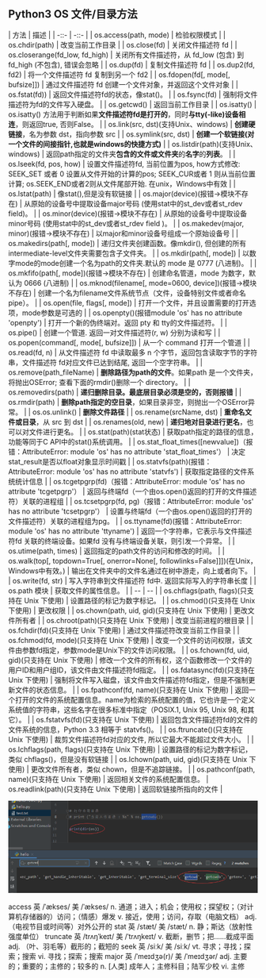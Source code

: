 ## Python3 OS 文件/目录方法

| 方法 | 描述 | 
| -::- | -::- | 
| os.access(path, mode) | 检验权限模式 |
| os.chdir(path) | 改变当前工作目录 |
| os.close(fd) | 关闭文件描述符 fd |
| os.closerange(fd_low, fd_high) | 关闭所有文件描述符，从 fd_low (包含) 到 fd_high (不包含), 错误会忽略 |
| os.dup(fd) | 复制文件描述符 fd |
| os.dup2(fd, fd2) | 将一个文件描述符 fd 复制到另一个 fd2 |
| os.fdopen(fd[, mode[, bufsize]]) | 通过文件描述符 fd 创建一个文件对象，并返回这个文件对象 |
| os.fstat(fd)) | 返回文件描述符fd的状态，像stat()。 |
| os.fsync(fd) | 强制将文件描述符为fd的文件写入硬盘。 |
| os.getcwd() | 返回当前工作目录 |
| os.isatty()  | os.isatty() 方法用于判断如果**文件描述符fd是打开的**，同时**与tty(-like)设备相连**，则返回true, 否则False。 |
| os.link(src, dst)(支持Unix、windows)  | **创建硬链接**，名为参数 dst，指向参数 src |
| os.symlink(src, dst) | **创建一个软链接(对一个文件的间接指针,也就是windows的快捷方式)** |
| os.listdir(path)(支持Unix、windows)  | 返回path指定的文件夹**包含的文件或文件夹**的**名字**的**列表**。 |
| os.lseek(fd, pos, how)  | 设置文件描述符fd, 当前位置为pos, how方式修改: SEEK_SET 或者 0 设置从文件开始的计算的pos; SEEK_CUR或者 1 则从当前位置计算; os.SEEK_END或者2则从文件尾部开始. 在unix，Windows中有效 |
| os.lstat(path)  | 像stat(),但是没有软链接 |
| os.major(device)(报错->模块不存在)  | 从原始的设备号中提取设备major号码 (使用stat中的st_dev或者st_rdev field)。 |
| os.minor(device)(报错->模块不存在)  | 从原始的设备号中提取设备minor号码 (使用stat中的st_dev或者st_rdev field )。 |
| os.makedev(major, minor)(报错->模块不存在)  | 以major和minor设备号组成一个原始设备号 |
| os.makedirs(path[, mode])  | 递归文件夹创建函数。像mkdir(), 但创建的所有intermediate-level文件夹需要包含子文件夹。 |
| os.mkdir(path[, mode])  | 以数字mode的mode创建一个名为path的文件夹.默认的 mode 是 0777 (八进制)。 |
| os.mkfifo(path[, mode])(报错->模块不存在)  | 创建命名管道，mode 为数字，默认为 0666 (八进制) |
| os.mknod(filename[, mode=0600, device])(报错->模块不存在) | 创建一个名为filename文件系统节点（文件，设备特别文件或者命名pipe）。 |
| os.open(file, flags[, mode]) | 打开一个文件，并且设置需要的打开选项，mode参数是可选的 |
| os.openpty()(报错module 'os' has no attribute 'openpty') | 打开一个新的伪终端对。返回 pty 和 tty的文件描述符。 |
| os.pipe() | 创建一个管道. 返回一对文件描述符(r, w) 分别为读和写 |
| os.popen(command[, mode[, bufsize]]) | 从一个 command 打开一个管道 |
| os.read(fd, n) | 从文件描述符 fd 中读取最多 n 个字节，返回包含读取字节的字符串，文件描述符 fd对应文件已达到结尾, 返回一个空字符串。 |
| os.remove(path_fileName) | **删除路径为path的文件**。如果path 是一个文件夹，将抛出OSError; 查看下面的rmdir()删除一个 directory。 |
| os.removedirs(path) | **递归删除目录。最底层目录必须是空的，否则报错** |
| os.rmdir(path) | **删除path指定的空目录**，如果目录非空，则抛出一个OSError异常。 |
| os.os.unlink() | **删除文件路径** |
| os.rename(srcName, dst) | **重命名文件或目录**，从 src 到 dst |
| os.renames(old, new) | **递归地对目录进行更名**，也可以对文件进行更名。 |
| os.stat(path)(stat状态) | 获取path指定的路径的信息，功能等同于C API中的stat()系统调用。 |
| os.stat_float_times([newvalue])（报错：AttributeError: module 'os' has no attribute 'stat_float_times'） | 决定stat_result是否以float对象显示时间戳 |
| os.statvfs(path)(报错：AttributeError: module 'os' has no attribute 'statvfs') | 获取指定路径的文件系统统计信息 |
| os.tcgetpgrp(fd)（报错：AttributeError: module 'os' has no attribute 'tcgetpgrp'） | 返回与终端fd（一个由os.open()返回的打开的文件描述符）关联的进程组 |
| os.tcsetpgrp(fd, pg)（报错：AttributeError: module 'os' has no attribute 'tcsetpgrp'） | 设置与终端fd（一个由os.open()返回的打开的文件描述符）关联的进程组为pg。 |
| os.ttyname(fd)(报错：AttributeError: module 'os' has no attribute 'ttyname') | 返回一个字符串，它表示与文件描述符fd 关联的终端设备。如果fd 没有与终端设备关联，则引发一个异常。 |
| os.utime(path, times) | 返回指定的path文件的访问和修改的时间。 |
| os.walk(top[, topdown=True[, onerror=None[, followlinks=False]]])(在Unix，Windows中有效。) | 输出在文件夹中的文件名通过在树中游走，向上或者向下。 |
| os.write(fd, str) | 写入字符串到文件描述符 fd中. 返回实际写入的字符串长度 |
| os.path 模块 | 获取文件的属性信息。 |
| -- | -- |
| os.chflags(path, flags)(只支持在 Unix 下使用) | 设置路径的标记为数字标记。 |
| os.chmod()(只支持在 Unix 下使用) | 更改权限 |
| os.chown(path, uid, gid)(只支持在 Unix 下使用) | 更改文件所有者 |
| os.chroot(path)(只支持在 Unix 下使用) | 改变当前进程的根目录 |
| os.fchdir(fd)(只支持在 Unix 下使用) | 通过文件描述符改变当前工作目录 |
| os.fchmod(fd, mode)(只支持在 Unix 下使用) | 改变一个文件的访问权限，该文件由参数fd指定，参数mode是Unix下的文件访问权限。 |
| os.fchown(fd, uid, gid)(只支持在 Unix 下使用) | 修改一个文件的所有权，这个函数修改一个文件的用户ID和用户组ID，该文件由文件描述符fd指定。 |
| os.fdatasync(fd)(只支持在 Unix 下使用) | 强制将文件写入磁盘，该文件由文件描述符fd指定，但是不强制更新文件的状态信息。 |
| os.fpathconf(fd, name)(只支持在 Unix 下使用)  | 返回一个打开的文件的系统配置信息。name为检索的系统配置的值，它也许是一个定义系统值的字符串，这些名字在很多标准中指定（POSIX.1, Unix 95, Unix 98, 和其它）。 |
| os.fstatvfs(fd)(只支持在 Unix 下使用)  | 返回包含文件描述符fd的文件的文件系统的信息，Python 3.3 相等于 statvfs()。 |
| os.ftruncate()(只支持在 Unix 下使用)  | 裁剪文件描述符fd对应的文件, 所以它最大不能超过文件大小。 |
| os.lchflags(path, flags)(只支持在 Unix 下使用)  | 设置路径的标记为数字标记，类似 chflags()，但是没有软链接 |
| os.lchown(path, uid, gid)(只支持在 Unix 下使用)  | 更改文件所有者，类似 chown，但是不追踪链接。 |
| os.pathconf(path, name)(只支持在 Unix 下使用) | 返回相关文件的系统配置信息。 |
 os.readlink(path)(只支持在 Unix 下使用) | 返回软链接所指向的文件 |


<img src='img/dir(os).png' />

access 英 /ˈækses/  美 /ˈækses/  n. 通道；进入；机会；使用权；探望权；（对计算机存储器的）访问；（情感）爆发 v. 接近，使用；访问，存取（电脑文档） adj. （电视节目或时间等）对外公开的
stat 英 /stæt/  美 /stæt/ n. 静；斯达（放射性强度单位）
truncate 英 /trʌŋˈkeɪt/  美 /ˈtrʌŋkeɪt/ v. 截断，删节；把……截成平面 adj. （叶、羽毛等）截形的；截短的
seek 英 /siːk/  美 /siːk/ vt. 寻求；寻找；探索；搜索 vi. 寻找；探索；搜索
major 英 /ˈmeɪdʒə(r)/  美 /ˈmeɪdʒər/ adj. 主要的；重要的；主修的；较多的 n. [人类] 成年人；主修科目；陆军少校 vi. 主修